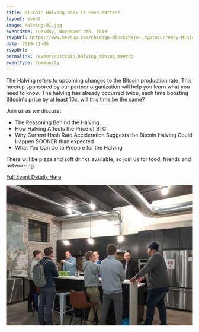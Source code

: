 ```yaml
---
title: Bitcoin Halving Does It Even Matter?
layout: event
image: Halving-01.jpg
eventdate: Tuesday, November 5th, 2019
rsvpUrl: https://www.meetup.com/Chicago-Blockchain-Cryptocurrency-Mining-Meetup/events/264966116
date: 2019-11-05
rsvpUrl: 
permalink: /events/bitcoin_halving_mining_meetup
eventType: Community
---
```

The Halving refers to upcoming changes to the Bitcoin production rate. This meetup sponsored by our partner organization will help you learn what you need to know.
The halving has already occurred twice, each time boosting Bitcoin's price by at least 10x, will this time be the same?

Join us as we discuss:
<ul>
  <li>The Reasoning Behind the Halving</li>
  <li>How Halving Affects the Price of BTC</li>
  <li>Why Current Hash Rate Acceleration Suggests the Bitcoin Halving Could Happen SOONER than expected</li>
  <li>What You Can Do to Prepare for the Halving</li>
</ul> 

There will be pizza and soft drinks available, so join us for food, friends and networking.

<a href="https://www.meetup.com/Chicago-Blockchain-Cryptocurrency-Mining-Meetup/events/264966116" target="_blank">Full Event Details Here</a>

<img src="/assets/img/IMG_20191105_193037.jpg" alt="Group discussion" title="Group discussion">
